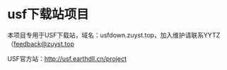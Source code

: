 # usf下载站项目
本项目专用于USF下载站，域名：usfdown.zuyst.top，加入维护请联系YYTZ（feedback@zuyst.top

USF官方站：http://usf.earthdll.cn/project

